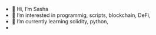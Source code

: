 - 👋 Hi, I’m Sasha
- 👀 I’m interested in programmig, scripts, blockchain, DeFi, 
- 🌱 I’m currently learning solidity, python,
- 


<!--
SashaUSDT/SashaUSDT is a ✨ special ✨ repository because its `README.md` (this file) appears on your GitHub profile.
You can click the Preview link to take a look at your changes.
--->
